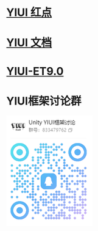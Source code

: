 # [YIUI 红点](https://lib9kmxvq7k.feishu.cn/wiki/XzyawmryHitNVNk9QVtcDAftn5O)

# [YIUI 文档](https://lib9kmxvq7k.feishu.cn/wiki/ES7Gwz4EAiVGKSkotY5cRbTznuh)

# [YIUI-ET9.0](https://github.com/LiShengYang-yiyi/YIUI/tree/YIUI-ET9.0)

# YIUI框架讨论群
![二维码](https://github.com/LiShengYang-yiyi/YIUI/blob/main/Readme/YIUI框架讨论群二维码.png)